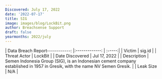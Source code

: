 ```yaml
---
Discovered: July 17, 2022
date: '2022-07-17'
title: SIG
image: images/blog/LockBit.png
author: Breachsense Support
draft: false
yearmonths: 2022/july
---
```


| Data Breach Report------------:     |:-------------:    | :-----:|
| Victim      | sig.id      | 
| Threat Actor      |  LockBit     | 
| Date Discovered      | Jul 17, 2022      | 
| Description      | Semen Indonesia Group (SIG), is an Indonesian cement company established in 1957 in Gresik, with the name NV Semen Gresik.      | 
| Leak Size      | N/A      | 

